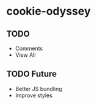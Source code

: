 # cookie-odyssey

## TODO

- Comments
- View All

## TODO Future

- Better JS bundling
- Improve styles
